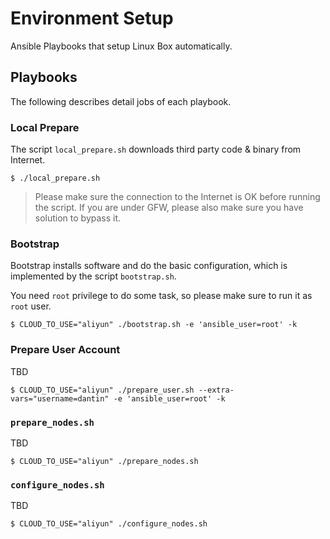 # Environment Setup

Ansible Playbooks that setup Linux Box automatically.

## Playbooks

The following describes detail jobs of each playbook.

### Local Prepare

The script `local_prepare.sh` downloads third party code & binary from Internet.

```
$ ./local_prepare.sh
```

> Please make sure the connection to the Internet is OK before running the script.
> If you are under GFW, please also make sure you have solution to bypass it.

### Bootstrap

Bootstrap installs software and do the basic configuration, which is implemented by the script `bootstrap.sh`.

You need `root` privilege to do some task, so please make sure to run it as `root` user.

```
$ CLOUD_TO_USE="aliyun" ./bootstrap.sh -e 'ansible_user=root' -k
```

### Prepare User Account

TBD

```
$ CLOUD_TO_USE="aliyun" ./prepare_user.sh --extra-vars="username=dantin" -e 'ansible_user=root' -k
```

### `prepare_nodes.sh`

TBD

```
$ CLOUD_TO_USE="aliyun" ./prepare_nodes.sh
```

### `configure_nodes.sh`

TBD

```
$ CLOUD_TO_USE="aliyun" ./configure_nodes.sh
```

